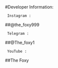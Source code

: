 #Developer Information:

     Instagram :
     
##@the_foxy999

     Telegram :

##@The_foxy1 

     YouTube :

##The Foxy
